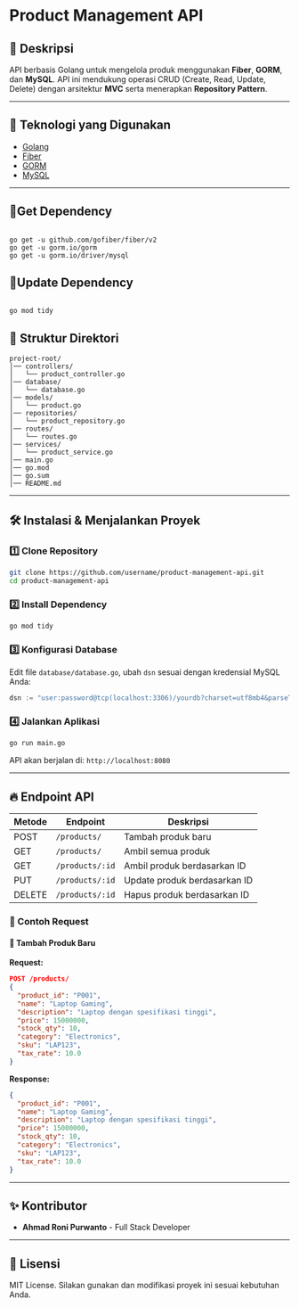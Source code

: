 # Product Management API

## 📌 Deskripsi
API berbasis Golang untuk mengelola produk menggunakan **Fiber**, **GORM**, dan **MySQL**. API ini mendukung operasi CRUD (Create, Read, Update, Delete) dengan arsitektur **MVC** serta menerapkan **Repository Pattern**.

---

## 🚀 Teknologi yang Digunakan
- [Golang](https://golang.org/)
- [Fiber](https://gofiber.io/)
- [GORM](https://gorm.io/)
- [MySQL](https://www.mysql.com/)

---

## 🚀Get Dependency
```shell

go get -u github.com/gofiber/fiber/v2
go get -u gorm.io/gorm
go get -u gorm.io/driver/mysql
```

## 🚀Update Dependency
```shell

go mod tidy
```

## 📂 Struktur Direktori
```
project-root/
│── controllers/
│   └── product_controller.go
│── database/
│   └── database.go
│── models/
│   └── product.go
│── repositories/
│   └── product_repository.go
│── routes/
│   └── routes.go
│── services/
│   └── product_service.go
│── main.go
│── go.mod
│── go.sum
│── README.md
```

---

## 🛠️ Instalasi & Menjalankan Proyek

### 1️⃣ Clone Repository
```sh
git clone https://github.com/username/product-management-api.git
cd product-management-api
```

### 2️⃣ Install Dependency
```sh
go mod tidy
```

### 3️⃣ Konfigurasi Database
Edit file `database/database.go`, ubah `dsn` sesuai dengan kredensial MySQL Anda:
```go
dsn := "user:password@tcp(localhost:3306)/yourdb?charset=utf8mb4&parseTime=True&loc=Local"
```

### 4️⃣ Jalankan Aplikasi
```sh
go run main.go
```

API akan berjalan di: `http://localhost:8080`

---

## 🔥 Endpoint API
| Metode | Endpoint       | Deskripsi               |
|--------|--------------|-------------------------|
| POST   | `/products/` | Tambah produk baru      |
| GET    | `/products/` | Ambil semua produk      |
| GET    | `/products/:id` | Ambil produk berdasarkan ID |
| PUT    | `/products/:id` | Update produk berdasarkan ID |
| DELETE | `/products/:id` | Hapus produk berdasarkan ID |

### 📌 Contoh Request
#### 🔹 Tambah Produk Baru
**Request:**
```json
POST /products/
{
  "product_id": "P001",
  "name": "Laptop Gaming",
  "description": "Laptop dengan spesifikasi tinggi",
  "price": 15000000,
  "stock_qty": 10,
  "category": "Electronics",
  "sku": "LAP123",
  "tax_rate": 10.0
}
```

**Response:**
```json
{
  "product_id": "P001",
  "name": "Laptop Gaming",
  "description": "Laptop dengan spesifikasi tinggi",
  "price": 15000000,
  "stock_qty": 10,
  "category": "Electronics",
  "sku": "LAP123",
  "tax_rate": 10.0
}
```

---

## ✨ Kontributor
- **Ahmad Roni Purwanto** - Full Stack Developer

---

## 📜 Lisensi
MIT License. Silakan gunakan dan modifikasi proyek ini sesuai kebutuhan Anda.


